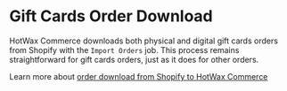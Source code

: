 # Gift Cards Order Download

HotWax Commerce downloads both physical and digital gift cards orders from Shopify with the `Import Orders` job. This process remains straightforward for gift cards orders, just as it does for other orders.

Learn more about [order download from Shopify to HotWax Commerce](how-are-orders-downloaded-from-shopify-to-hotwax-commerce.md)
